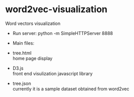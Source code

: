 # word2vec-visualization
Word vectors visualization

- Run server: python -m SimpleHTTPServer 8888

- Main files:
+ tree.html<br> 
	home page display
	
+ D3.js <br>
	front end visulization javascript library
	
+ tree.json<br>
	currently it is a sample dataset obtained from word2vec
